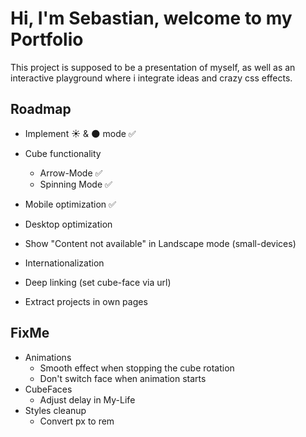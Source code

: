 # Hi, I'm Sebastian, welcome to my Portfolio

This project is supposed to be a presentation of myself, as well as an interactive playground where i integrate ideas and crazy css effects.

## Roadmap

- Implement ☀️ & 🌑 mode ✅
- Cube functionality
  - Arrow-Mode ✅
  - Spinning Mode ✅
- Mobile optimization ✅

- Desktop optimization
- Show "Content not available" in Landscape mode (small-devices)
- Internationalization
- Deep linking (set cube-face via url)
- Extract projects in own pages

## FixMe

- Animations
  - Smooth effect when stopping the cube rotation
  - Don't switch face when animation starts
- CubeFaces
  - Adjust delay in My-Life
- Styles cleanup
  - Convert px to rem
